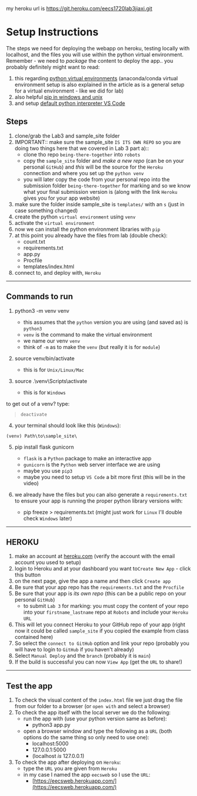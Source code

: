 my heroku url is https://git.heroku.com/eecs1720lab3jiaxi.git


# Setup Instructions

The steps we need for deploying the webapp on heroku, testing locally with localhost, and the files you will use within the python virtual environment. Remember - we need to _package_ the content to deploy the app.. you probably definitely might want to read:

1. this regarding [python virtual environments](https://medium.com/co-learning-lounge/create-virtual-environment-python-windows-2021-d947c3a3ca78) (anaconda/conda virtual environment setup is also explained in the article as is a general setup for a virtual environment - like we did for lab)
2. also helpful [pip in windows and unix](https://pip.pypa.io/en/stable/cli/pip/)
3. and setup [default python interpreter VS Code](https://python.plainenglish.io/how-to-set-default-python-interpreter-in-vs-code-76c38c210dc3)

## Steps

1. clone/grab the Lab3 and sample_site folder
2. IMPORTANT:: make sure the sample_site `IS ITS OWN REPO` so you are doing two things here that we covered in Lab 3 part a):: 
   - clone tho repo `being-there-together` into `robots`
   - copy the `sample_site` folder and _make a new repo_ (can be on your personal `GitHub`) and _this_ will be the source for the `Heroku` connection and where you set up the `python venv`
   - you will later copy the code from your personal repo into the submission folder `being-there-together` for marking and so we know what your final submission version is (along with the link `Heroku` gives you for your app website)
3. make sure the folder inside sample_site is `templates/` with an `s` (just in case something changed)
5. create the python `virtual environment` using `venv`
6. activate the `virtual environment`
7. now we can install the python environment libraries with `pip`
8. at this point you already have the files from lab (double check):
   - count.txt
   - requirements.txt
   - app.py
   - Procfile
   - templates/index.html
9. connect to, and deploy with, `Heroku`

---

## Commands to run

1. python3 -m venv venv
   - this assumes that the `python` version you are using (and saved as) is `python3`
   - `venv` is the command to make the virtual environment
   - we name our venv `venv`
   - think of `-m` as to make the `venv` (but really it is for `module`)

2. source venv/bin/activate
   - this is for `Unix/Linux/Mac`

3. source .\venv\Scripts\activate
   - this is for `Windows`

to get out of a venv? type:
> `deactivate`

4. your terminal should look like this (`Windows`):

``` Terminal
(venv) Path\to\sample_site\
```

5. pip install flask gunicorn
   - `flask` is a `Python` package to make an interactive app 
   - `gunicorn` is the `Python` web server interface we are using
   - maybe you use `pip3`
   - maybe you need to setup `VS Code` a bit more first (this will be in the video)

6. we already have the files but you can also generate a `requirements.txt` to ensure your app is running the proper python library versions with:
   - pip freeze > requirements.txt  (might just work for `Linux` I'll double check `Windows` later)

---

## HEROKU

1. make an account at [heroku.com](https://www.heroku.com/) (verify the account with the email account you used to setup)
2. login to Heroku and at your dashboard you want to`Create New App` - click this button
3. on the next page, give the app a name and then click `Create app`
4. Be sure that your app repo has the `requirements.txt` and the `Procfile`
5. Be sure that your app is _its own repo_ (this can be a public repo on your personal `GitHub`)
   - to submit `Lab 3` for marking: you must copy the content of your repo into your `firstname_lastname` repo at `Robots` and include your `Heroku` `URL`
6. This will let you connect Heroku to your GitHub repo of your app (right now it could be called `sample_site` if you copied the example from class contained here)
7. So select the `connect to GitHub` option and link your repo (probably you will have to login to `GitHub` if you haven't already)
8. Select `Manual Deploy` and the `branch` (probably it is `main`)
9. If the build is successful you can now `View App` (get the `URL` to share!)


---

## Test the app

1. To check the visual content of the `index.html` file we just drag the file from our folder to a browser (or `open with` and select a browser)
2. To check the app itself with the local server we do the following:
   - run the app with (use your python version same as before): 
     - python3 app.py 
   - open a browser window and type the following as a `URL` (both options do the same thing so only need to use one):
     - localhost:5000
     - 127.0.0.1:5000
     - (localhost _is_ 127.0.0.1)
3. To check the app after deploying on `Heroku`:
   - type the `URL` you are given from `Heroku`
   - in my case I named the app `eecsweb` so I use the `URL`:
     - [https://eecsweb.herokuapp.com/](https://eecsweb.herokuapp.com/)
